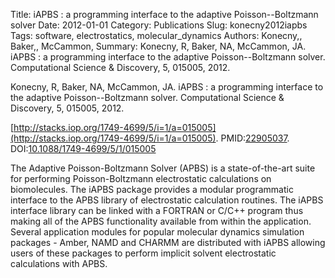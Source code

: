 Title: iAPBS : a programming interface to the adaptive Poisson--Boltzmann solver
Date: 2012-01-01
Category: Publications
Slug: konecny2012iapbs
Tags: software, electrostatics, molecular_dynamics
Authors: Konecny,, Baker,, McCammon,
Summary: Konecny, R, Baker, NA, McCammon, JA. iAPBS : a programming interface to the adaptive Poisson--Boltzmann solver. Computational Science \& Discovery, 5, 015005, 2012. 

Konecny, R, Baker, NA, McCammon, JA. iAPBS : a programming interface to the adaptive Poisson--Boltzmann solver. Computational Science \& Discovery, 5, 015005, 2012. 

[http://stacks.iop.org/1749-4699/5/i=1/a=015005](http://stacks.iop.org/1749-4699/5/i=1/a=015005). PMID:[22905037](http://www.ncbi.nlm.nih.gov/pubmed/22905037). DOI:[10.1088/1749-4699/5/1/015005](http://dx.doi.org/10.1088/1749-4699/5/1/015005)

The Adaptive Poisson-Boltzmann Solver (APBS) is a state-of-the-art suite for performing Poisson-Boltzmann electrostatic calculations on biomolecules. The iAPBS package provides a modular programmatic interface to the APBS library of electrostatic calculation routines. The iAPBS interface library can be linked with a FORTRAN or C/C++ program thus making all of the APBS functionality available from within the application. Several application modules for popular molecular dynamics simulation packages - Amber, NAMD and CHARMM are distributed with iAPBS allowing users of these packages to perform implicit solvent electrostatic calculations with APBS.
